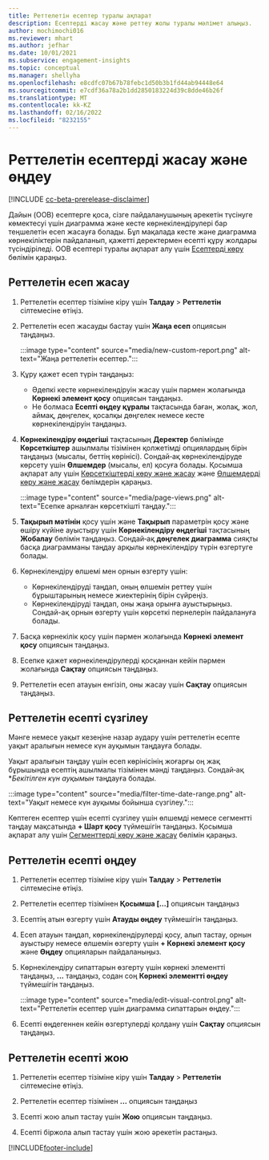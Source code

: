 ```yaml
---
title: Реттелетін есептер туралы ақпарат
description: Есептерді жасау және реттеу жолы туралы мәлімет алыңыз.
author: mochimochi016
ms.reviewer: mhart
ms.author: jefhar
ms.date: 10/01/2021
ms.subservice: engagement-insights
ms.topic: conceptual
ms.manager: shellyha
ms.openlocfilehash: e8cdfc07b67b78febc1d50b3b1fd44ab94448e64
ms.sourcegitcommit: e7cdf36a78a2b1dd2850183224d39c8dde46b26f
ms.translationtype: MT
ms.contentlocale: kk-KZ
ms.lasthandoff: 02/16/2022
ms.locfileid: "8232155"
---
```

# <a name="create-and-edit-custom-reports"></a>Реттелетін есептерді жасау және өңдеу

[!INCLUDE [cc-beta-prerelease-disclaimer](includes/cc-beta-prerelease-disclaimer.md)]

Дайын (OOB) есептерге қоса, сізге пайдаланушының әрекетін түсінуге көмектесуі үшін диаграмма және кесте көрнекілендірулері бар теңшелетін есеп жасауға болады. Бұл мақалада кесте және диаграмма көрнекіліктерін пайдаланып, қажетті деректермен есепті құру жолдары түсіндіріледі. OOB есептері туралы ақпарат алу үшін [Есептерді көру](view-reports.md) бөлімін қараңыз.

## <a name="create-a-custom-report"></a>Реттелетін есеп жасау

1. Реттелетін есептер тізіміне кіру үшін **Талдау** > **Реттелетін** сілтемесіне өтіңіз.

1. Реттелетін есеп жасауды бастау үшін **Жаңа есеп** опциясын таңдаңыз.

   :::image type="content" source="media/new-custom-report.png" alt-text="Жаңа реттелетін есептер.":::

1. Құру қажет есеп түрін таңдаңыз:

    - Әдепкі кесте көрнекілендіруін жасау үшін пәрмен жолағында **Көрнекі элемент қосу** опциясын таңдаңыз.
    - Не болмаса **Есепті өңдеу құралы** тақтасында баған, жолақ, жол, аймақ, дөңгелек, қосалқы дөңгелек немесе кесте көрнекілендіруін таңдаңыз.

1. **Көрнекілендіру өңдегіші** тақтасының **Деректер** бөлімінде **Көрсеткіштер** ашылмалы тізімінен қолжетімді опциялардың бірін таңдаңыз (мысалы, беттің көрінісі). Сондай‑ақ көрнекілендіруде көрсету үшін **Өлшемдер** (мысалы, ел) қосуға болады. Қосымша ақпарат алу үшін [Көрсеткіштерді көру және жасау](metrics.md) және [Өлшемдерді көру және жасау](dimensions.md) бөлімдерін қараңыз.

   :::image type="content" source="media/page-views.png" alt-text="Есепке арналған көрсеткішті таңдау.":::

1. **Тақырып мәтінін** қосу үшін және **Тақырып** параметрін қосу және өшіру күйіне ауыстыру үшін **Көрнекілендіру өңдегіші** тақтасының **Жобалау** бөлімін таңдаңыз.  Сондай‑ақ **дөңгелек диаграмма** сияқты басқа диаграмманы таңдау арқылы көрнекілендіру түрін өзгертуге болады.

1. Көрнекілендіру өлшемі мен орнын өзгерту үшін:
   - Көрнекілендіруді таңдап, оның өлшемін реттеу үшін бұрыштарының немесе жиектерінің бірін сүйреңіз.
   - Көрнекілендіруді таңдап, оны жаңа орынға ауыстырыңыз. Сондай-ақ орнын өзгерту үшін көрсеткі пернелерін пайдалануға болады.
1. Басқа көрнекілік қосу үшін пәрмен жолағында **Көрнекі элемент қосу** опциясын таңдаңыз.
1. Есепке қажет көрнекілендірулерді қосқаннан кейін пәрмен жолағында **Сақтау** опциясын таңдаңыз.

1. Реттелетін есеп атауын енгізіп, оны жасау үшін **Сақтау** опциясын таңдаңыз.
 
## <a name="filter-a-custom-report"></a>Реттелетін есепті сүзгілеу

Мәнге немесе уақыт кезеңіне назар аудару үшін реттелетін есепте уақыт аралығын немесе күн ауқымын таңдауға болады.

Уақыт аралығын таңдау үшін есеп көрінісінің жоғарғы оң жақ бұрышында есептің ашылмалы тізімінен мәнді таңдаңыз. Сондай‑ақ **Бекітілген күн ауқымын* таңдауға болады.

:::image type="content" source="media/filter-time-date-range.png" alt-text="Уақыт немесе күн ауқымы бойынша сүзгілеу.":::

Көптеген есептер үшін есепті сүзгілеу үшін өлшемді немесе сегментті таңдау мақсатында **+ Шарт қосу** түймешігін таңдаңыз. Қосымша ақпарат алу үшін [Сегменттерді көру және жасау](segments.md) бөлімін қараңыз.

## <a name="edit-a-custom-report"></a>Реттелетін есепті өңдеу

1. Реттелетін есептер тізіміне кіру үшін **Талдау** > **Реттелетін** сілтемесіне өтіңіз.

1. Реттелетін есептер тізімінен **Қосымша [...]** опциясын таңдаңыз 

1. Есептің атын өзгерту үшін **Атауды өңдеу** түймешігін таңдаңыз.

1. Есеп атауын таңдап, көрнекілендірулерді қосу, алып тастау, орнын ауыстыру немесе өлшемін өзгерту үшін **+ Көрнекі элемент қосу** және **Өңдеу** опцияларын пайдаланыңыз.

1. Көрнекілендіру сипаттарын өзгерту үшін көрнекі элементті таңдаңыз, **...** таңдаңыз, содан соң **Көрнекі элементті өңдеу** түймешігін таңдаңыз.

   :::image type="content" source="media/edit-visual-control.png" alt-text="Реттелетін есептер үшін диаграмма сипаттарын өңдеу.":::

1. Есепті өңдегеннен кейін өзгертулерді қолдану үшін **Сақтау** опциясын таңдаңыз. 

## <a name="delete-a-custom-report"></a>Реттелетін есепті жою

1. Реттелетін есептер тізіміне кіру үшін **Талдау** > **Реттелетін** сілтемесіне өтіңіз.

1. Реттелетін есептер тізімінен **...** опциясын таңдаңыз

1. Есепті жою алып тастау үшін **Жою** опциясын таңдаңыз.

1. Есепті біржола алып тастау үшін жою әрекетін растаңыз.


[!INCLUDE[footer-include](../includes/footer-banner.md)]
